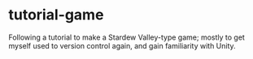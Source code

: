 # tutorial-game
Following a tutorial to make a Stardew Valley-type game; mostly to get myself used to version control again, and gain familiarity with Unity.
